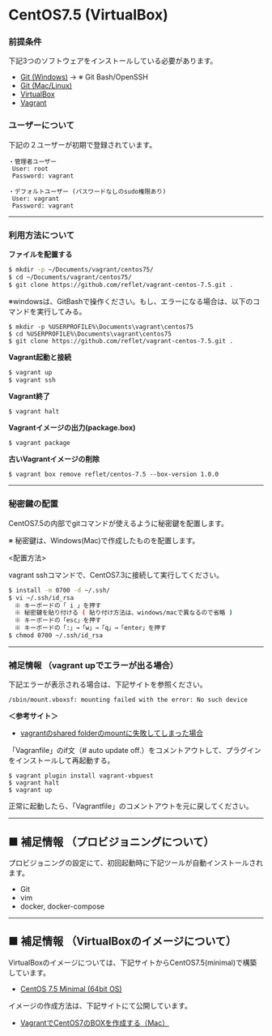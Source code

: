 # CentOS7.5 (VirtualBox)

### 前提条件 ###
下記3つのソフトウェアをインストールしている必要があります。

* [Git (Windows)](https://qiita.com/reflet/items/5c6ba6e29fe8436c3185) -> ※ Git Bash/OpenSSH
* [Git (Mac/Linux)](https://git-scm.com/book/ja/v1/使い始める-Gitのインストール)
* [VirtualBox](https://www.virtualbox.org)
* [Vagrant](https://www.vagrantup.com)

### ユーザーについて ###
下記の２ユーザーが初期で登録されています。

```
・管理者ユーザー
 User: root
 Password: vagrant

・デフォルトユーザー (パスワードなしのsudo権限あり)
 User: vagrant
 Password: vagrant
```

---
### 利用方法について ###

**ファイルを配置する**
```sh
$ mkdir -p ~/Documents/vagrant/centos75/
$ cd ~/Documents/vagrant/centos75/		
$ git clone https://github.com/reflet/vagrant-centos-7.5.git .
```
※windowsは、GitBashで操作ください。もし、エラーになる場合は、以下のコマンドを実行してみる。
```
$ mkdir -p %USERPROFILE%\Documents\vagrant\centos75
$ cd %USERPROFILE%\Documents\vagrant\centos75
$ git clone https://github.com/reflet/vagrant-centos-7.5.git .
```

**Vagrant起動と接続**
```sh
$ vagrant up
$ vagrant ssh
```

**Vagrant終了**
```
$ vagrant halt
```

**Vagrantイメージの出力(package.box)**
```
$ vagrant package
```

**古いVagrantイメージの削除**
```
$ vagrant box remove reflet/centos-7.5 --box-version 1.0.0
```

---
### 秘密鍵の配置 ###
CentOS7.5の内部でgitコマンドが使えるように秘密鍵を配置します。

※ 秘密鍵は、Windows(Mac)で作成したものを配置します。

<配置方法>

vagrant sshコマンドで、CentOS7.3に接続して実行してください。

```sh
$ install -m 0700 -d ~/.ssh/
$ vi ~/.ssh/id_rsa
　※ キーボードの「 i 」を押す
　※ 秘密鍵を貼り付ける ( 貼り付け方法は、windows/macで異なるので省略 )
　※ キーボードの「esc」を押す
　※ キーボードの「:」→「w」→「q」→「enter」を押す
$ chmod 0700 ~/.ssh/id_rsa
```

---
### 補足情報 （vagrant upでエラーが出る場合） ###
下記エラーが表示される場合は、下記サイトを参照ください。

```
/sbin/mount.vboxsf: mounting failed with the error: No such device
```

**＜参考サイト＞**
* [vagrantのshared folderのmountに失敗してしまった場合](https://qiita.com/ak-ymst/items/bdc37aaf53f857d37fcc)

「Vagranfile」のif文（# auto update off.）をコメントアウトして、プラグインをインストールして再起動する。
```
$ vagrant plugin install vagrant-vbguest
$ vagrant halt
$ vagrant up
```

正常に起動したら、「Vagrantfile」のコメントアウトを元に戻してください。

---
## ■ 補足情報 （プロビジョニングについて）

プロビジョニングの設定にて、初回起動時に下記ツールが自動インストールされます。

* Git
* vim
* docker, docker-compose

---
## ■ 補足情報 （VirtualBoxのイメージについて）
VirtualBoxのイメージについては、下記サイトからCentOS7.5(minimal)で構築しています。

* [CentOS 7.5 Minimal (64bit OS)](http://ftp.yz.yamagata-u.ac.jp/pub/linux/centos/7/isos/x86_64/CentOS-7-x86_64-Minimal-1804.iso)

イメージの作成方法は、下記サイトにて公開しています。

* [VagrantでCentOS7のBOXを作成する（Mac）](http://qiita.com/reflet/items/423d9640e90d65730c32)

